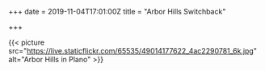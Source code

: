 +++
date = 2019-11-04T17:01:00Z
title = "Arbor Hills Switchback"

+++

{{< picture 
        src="https://live.staticflickr.com/65535/49014177622_4ac2290781_6k.jpg" 
        alt="Arbor Hills in Plano" >}}
